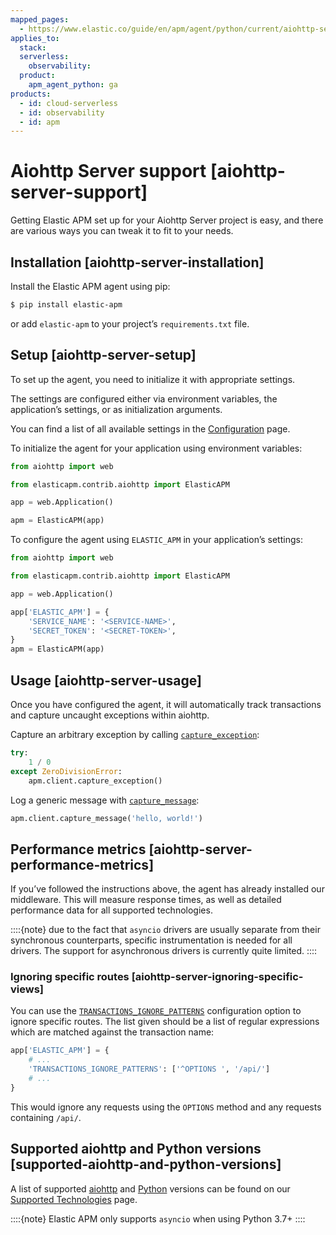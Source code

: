 ```yaml
---
mapped_pages:
  - https://www.elastic.co/guide/en/apm/agent/python/current/aiohttp-server-support.html
applies_to:
  stack:
  serverless:
    observability:
  product:
    apm_agent_python: ga
products:
  - id: cloud-serverless
  - id: observability
  - id: apm
---
```


# Aiohttp Server support [aiohttp-server-support]

Getting Elastic APM set up for your Aiohttp Server project is easy, and there are various ways you can tweak it to fit to your needs.


## Installation [aiohttp-server-installation]

Install the Elastic APM agent using pip:

```bash
$ pip install elastic-apm
```

or add `elastic-apm` to your project’s `requirements.txt` file.


## Setup [aiohttp-server-setup]

To set up the agent, you need to initialize it with appropriate settings.

The settings are configured either via environment variables, the application’s settings, or as initialization arguments.

You can find a list of all available settings in the [Configuration](/reference/configuration.md) page.

To initialize the agent for your application using environment variables:

```python
from aiohttp import web

from elasticapm.contrib.aiohttp import ElasticAPM

app = web.Application()

apm = ElasticAPM(app)
```

To configure the agent using `ELASTIC_APM` in your application’s settings:

```python
from aiohttp import web

from elasticapm.contrib.aiohttp import ElasticAPM

app = web.Application()

app['ELASTIC_APM'] = {
    'SERVICE_NAME': '<SERVICE-NAME>',
    'SECRET_TOKEN': '<SECRET-TOKEN>',
}
apm = ElasticAPM(app)
```


## Usage [aiohttp-server-usage]

Once you have configured the agent, it will automatically track transactions and capture uncaught exceptions within aiohttp.

Capture an arbitrary exception by calling [`capture_exception`](/reference/api-reference.md#client-api-capture-exception):

```python
try:
    1 / 0
except ZeroDivisionError:
    apm.client.capture_exception()
```

Log a generic message with [`capture_message`](/reference/api-reference.md#client-api-capture-message):

```python
apm.client.capture_message('hello, world!')
```


## Performance metrics [aiohttp-server-performance-metrics]

If you’ve followed the instructions above, the agent has already installed our middleware. This will measure response times, as well as detailed performance data for all supported technologies.

::::{note}
due to the fact that `asyncio` drivers are usually separate from their synchronous counterparts, specific instrumentation is needed for all drivers. The support for asynchronous drivers is currently quite limited.
::::



### Ignoring specific routes [aiohttp-server-ignoring-specific-views]

You can use the [`TRANSACTIONS_IGNORE_PATTERNS`](/reference/configuration.md#config-transactions-ignore-patterns) configuration option to ignore specific routes. The list given should be a list of regular expressions which are matched against the transaction name:

```python
app['ELASTIC_APM'] = {
    # ...
    'TRANSACTIONS_IGNORE_PATTERNS': ['^OPTIONS ', '/api/']
    # ...
}
```

This would ignore any requests using the `OPTIONS` method and any requests containing `/api/`.


## Supported aiohttp and Python versions [supported-aiohttp-and-python-versions]

A list of supported [aiohttp](/reference/supported-technologies.md#supported-aiohttp) and [Python](/reference/supported-technologies.md#supported-python) versions can be found on our [Supported Technologies](/reference/supported-technologies.md) page.

::::{note}
Elastic APM only supports `asyncio` when using Python 3.7+
::::


